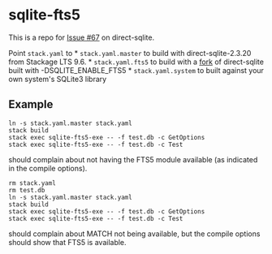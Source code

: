 # sqlite-fts5

This is a repo for [Issue
#67](https://github.com/IreneKnapp/direct-sqlite/issues/67) on direct-sqlite.

Point `stack.yaml` to
    * `stack.yaml.master` to build with direct-sqlite-2.3.20
      from Stackage LTS 9.6.
    * `stack.yaml.fts5` to build with a
      [fork](https://github.com/dunnl/direct-sqlite) of direct-sqlite built with
      -DSQLITE_ENABLE_FTS5
    * `stack.yaml.system` to built against your own system's SQLite3 library

## Example

```
ln -s stack.yaml.master stack.yaml
stack build
stack exec sqlite-fts5-exe -- -f test.db -c GetOptions
stack exec sqlite-fts5-exe -- -f test.db -c Test
```

should complain about not having the FTS5 module available (as indicated in the
compile options).

```
rm stack.yaml
rm test.db
ln -s stack.yaml.master stack.yaml
stack build
stack exec sqlite-fts5-exe -- -f test.db -c GetOptions
stack exec sqlite-fts5-exe -- -f test.db -c Test
```

should complain about MATCH not being available, but the compile options should
show that FTS5 is available.
